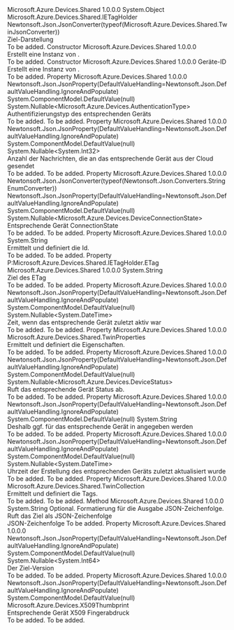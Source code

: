 <Type Name="Twin" FullName="Microsoft.Azure.Devices.Shared.Twin">
  <TypeSignature Language="C#" Value="public class Twin : Microsoft.Azure.Devices.Shared.IETagHolder" />
  <TypeSignature Language="ILAsm" Value=".class public auto ansi beforefieldinit Twin extends System.Object implements class Microsoft.Azure.Devices.Shared.IETagHolder" />
  <TypeSignature Language="DocId" Value="T:Microsoft.Azure.Devices.Shared.Twin" />
  <TypeSignature Language="VB.NET" Value="Public Class Twin&#xA;Implements IETagHolder" />
  <TypeSignature Language="F#" Value="type Twin = class&#xA;    interface IETagHolder" />
  <AssemblyInfo>
    <AssemblyName>Microsoft.Azure.Devices.Shared</AssemblyName>
    <AssemblyVersion>1.0.0.0</AssemblyVersion>
  </AssemblyInfo>
  <Base>
    <BaseTypeName>System.Object</BaseTypeName>
  </Base>
  <Interfaces>
    <Interface>
      <InterfaceName>Microsoft.Azure.Devices.Shared.IETagHolder</InterfaceName>
    </Interface>
  </Interfaces>
  <Attributes>
    <Attribute>
      <AttributeName>Newtonsoft.Json.JsonConverter(typeof(Microsoft.Azure.Devices.Shared.TwinJsonConverter))</AttributeName>
    </Attribute>
  </Attributes>
  <Docs>
    <summary>
            Ziel-Darstellung
            </summary>
    <remarks>To be added.</remarks>
  </Docs>
  <Members>
    <Member MemberName=".ctor">
      <MemberSignature Language="C#" Value="public Twin ();" />
      <MemberSignature Language="ILAsm" Value=".method public hidebysig specialname rtspecialname instance void .ctor() cil managed" />
      <MemberSignature Language="DocId" Value="M:Microsoft.Azure.Devices.Shared.Twin.#ctor" />
      <MemberSignature Language="VB.NET" Value="Public Sub New ()" />
      <MemberType>Constructor</MemberType>
      <AssemblyInfo>
        <AssemblyName>Microsoft.Azure.Devices.Shared</AssemblyName>
        <AssemblyVersion>1.0.0.0</AssemblyVersion>
      </AssemblyInfo>
      <Parameters />
      <Docs>
        <summary>
            Erstellt eine Instanz von <see cref="T:Microsoft.Azure.Devices.Shared.Twin" />.</summary>
        <remarks>To be added.</remarks>
      </Docs>
    </Member>
    <Member MemberName=".ctor">
      <MemberSignature Language="C#" Value="public Twin (string deviceId);" />
      <MemberSignature Language="ILAsm" Value=".method public hidebysig specialname rtspecialname instance void .ctor(string deviceId) cil managed" />
      <MemberSignature Language="DocId" Value="M:Microsoft.Azure.Devices.Shared.Twin.#ctor(System.String)" />
      <MemberSignature Language="VB.NET" Value="Public Sub New (deviceId As String)" />
      <MemberSignature Language="F#" Value="new Microsoft.Azure.Devices.Shared.Twin : string -&gt; Microsoft.Azure.Devices.Shared.Twin" Usage="new Microsoft.Azure.Devices.Shared.Twin deviceId" />
      <MemberType>Constructor</MemberType>
      <AssemblyInfo>
        <AssemblyName>Microsoft.Azure.Devices.Shared</AssemblyName>
        <AssemblyVersion>1.0.0.0</AssemblyVersion>
      </AssemblyInfo>
      <Parameters>
        <Parameter Name="deviceId" Type="System.String" />
      </Parameters>
      <Docs>
        <param name="deviceId">Geräte-ID</param>
        <summary>
            Erstellt eine Instanz von <see cref="T:Microsoft.Azure.Devices.Shared.Twin" />.</summary>
        <remarks>To be added.</remarks>
      </Docs>
    </Member>
    <Member MemberName="AuthenticationType">
      <MemberSignature Language="C#" Value="public Nullable&lt;Microsoft.Azure.Devices.AuthenticationType&gt; AuthenticationType { get; }" />
      <MemberSignature Language="ILAsm" Value=".property instance valuetype System.Nullable`1&lt;valuetype Microsoft.Azure.Devices.AuthenticationType&gt; AuthenticationType" />
      <MemberSignature Language="DocId" Value="P:Microsoft.Azure.Devices.Shared.Twin.AuthenticationType" />
      <MemberSignature Language="VB.NET" Value="Public ReadOnly Property AuthenticationType As Nullable(Of AuthenticationType)" />
      <MemberSignature Language="F#" Value="member this.AuthenticationType : Nullable&lt;Microsoft.Azure.Devices.AuthenticationType&gt;" Usage="Microsoft.Azure.Devices.Shared.Twin.AuthenticationType" />
      <MemberType>Property</MemberType>
      <AssemblyInfo>
        <AssemblyName>Microsoft.Azure.Devices.Shared</AssemblyName>
        <AssemblyVersion>1.0.0.0</AssemblyVersion>
      </AssemblyInfo>
      <Attributes>
        <Attribute>
          <AttributeName>Newtonsoft.Json.JsonProperty(DefaultValueHandling=Newtonsoft.Json.DefaultValueHandling.IgnoreAndPopulate)</AttributeName>
        </Attribute>
        <Attribute>
          <AttributeName>System.ComponentModel.DefaultValue(null)</AttributeName>
        </Attribute>
      </Attributes>
      <ReturnValue>
        <ReturnType>System.Nullable&lt;Microsoft.Azure.Devices.AuthenticationType&gt;</ReturnType>
      </ReturnValue>
      <Docs>
        <summary>
            Authentifizierungstyp des entsprechenden Geräts
            </summary>
        <value>To be added.</value>
        <remarks>To be added.</remarks>
      </Docs>
    </Member>
    <Member MemberName="CloudToDeviceMessageCount">
      <MemberSignature Language="C#" Value="public Nullable&lt;int&gt; CloudToDeviceMessageCount { get; }" />
      <MemberSignature Language="ILAsm" Value=".property instance valuetype System.Nullable`1&lt;int32&gt; CloudToDeviceMessageCount" />
      <MemberSignature Language="DocId" Value="P:Microsoft.Azure.Devices.Shared.Twin.CloudToDeviceMessageCount" />
      <MemberSignature Language="VB.NET" Value="Public ReadOnly Property CloudToDeviceMessageCount As Nullable(Of Integer)" />
      <MemberSignature Language="F#" Value="member this.CloudToDeviceMessageCount : Nullable&lt;int&gt;" Usage="Microsoft.Azure.Devices.Shared.Twin.CloudToDeviceMessageCount" />
      <MemberType>Property</MemberType>
      <AssemblyInfo>
        <AssemblyName>Microsoft.Azure.Devices.Shared</AssemblyName>
        <AssemblyVersion>1.0.0.0</AssemblyVersion>
      </AssemblyInfo>
      <Attributes>
        <Attribute>
          <AttributeName>Newtonsoft.Json.JsonProperty(DefaultValueHandling=Newtonsoft.Json.DefaultValueHandling.IgnoreAndPopulate)</AttributeName>
        </Attribute>
        <Attribute>
          <AttributeName>System.ComponentModel.DefaultValue(null)</AttributeName>
        </Attribute>
      </Attributes>
      <ReturnValue>
        <ReturnType>System.Nullable&lt;System.Int32&gt;</ReturnType>
      </ReturnValue>
      <Docs>
        <summary>
            Anzahl der Nachrichten, die an das entsprechende Gerät aus der Cloud gesendet
            </summary>
        <value>To be added.</value>
        <remarks>To be added.</remarks>
      </Docs>
    </Member>
    <Member MemberName="ConnectionState">
      <MemberSignature Language="C#" Value="public Nullable&lt;Microsoft.Azure.Devices.DeviceConnectionState&gt; ConnectionState { get; }" />
      <MemberSignature Language="ILAsm" Value=".property instance valuetype System.Nullable`1&lt;valuetype Microsoft.Azure.Devices.DeviceConnectionState&gt; ConnectionState" />
      <MemberSignature Language="DocId" Value="P:Microsoft.Azure.Devices.Shared.Twin.ConnectionState" />
      <MemberSignature Language="VB.NET" Value="Public ReadOnly Property ConnectionState As Nullable(Of DeviceConnectionState)" />
      <MemberSignature Language="F#" Value="member this.ConnectionState : Nullable&lt;Microsoft.Azure.Devices.DeviceConnectionState&gt;" Usage="Microsoft.Azure.Devices.Shared.Twin.ConnectionState" />
      <MemberType>Property</MemberType>
      <AssemblyInfo>
        <AssemblyName>Microsoft.Azure.Devices.Shared</AssemblyName>
        <AssemblyVersion>1.0.0.0</AssemblyVersion>
      </AssemblyInfo>
      <Attributes>
        <Attribute>
          <AttributeName>Newtonsoft.Json.JsonConverter(typeof(Newtonsoft.Json.Converters.StringEnumConverter))</AttributeName>
        </Attribute>
        <Attribute>
          <AttributeName>Newtonsoft.Json.JsonProperty(DefaultValueHandling=Newtonsoft.Json.DefaultValueHandling.IgnoreAndPopulate)</AttributeName>
        </Attribute>
        <Attribute>
          <AttributeName>System.ComponentModel.DefaultValue(null)</AttributeName>
        </Attribute>
      </Attributes>
      <ReturnValue>
        <ReturnType>System.Nullable&lt;Microsoft.Azure.Devices.DeviceConnectionState&gt;</ReturnType>
      </ReturnValue>
      <Docs>
        <summary>
            Entsprechende Gerät ConnectionState
            </summary>
        <value>To be added.</value>
        <remarks>To be added.</remarks>
      </Docs>
    </Member>
    <Member MemberName="DeviceId">
      <MemberSignature Language="C#" Value="public string DeviceId { get; set; }" />
      <MemberSignature Language="ILAsm" Value=".property instance string DeviceId" />
      <MemberSignature Language="DocId" Value="P:Microsoft.Azure.Devices.Shared.Twin.DeviceId" />
      <MemberSignature Language="VB.NET" Value="Public Property DeviceId As String" />
      <MemberSignature Language="F#" Value="member this.DeviceId : string with get, set" Usage="Microsoft.Azure.Devices.Shared.Twin.DeviceId" />
      <MemberType>Property</MemberType>
      <AssemblyInfo>
        <AssemblyName>Microsoft.Azure.Devices.Shared</AssemblyName>
        <AssemblyVersion>1.0.0.0</AssemblyVersion>
      </AssemblyInfo>
      <ReturnValue>
        <ReturnType>System.String</ReturnType>
      </ReturnValue>
      <Docs>
        <summary>
            Ermittelt und definiert die <see cref="T:Microsoft.Azure.Devices.Shared.Twin" /> Id.
            </summary>
        <value>To be added.</value>
        <remarks>To be added.</remarks>
      </Docs>
    </Member>
    <Member MemberName="ETag">
      <MemberSignature Language="C#" Value="public string ETag { get; set; }" />
      <MemberSignature Language="ILAsm" Value=".property instance string ETag" />
      <MemberSignature Language="DocId" Value="P:Microsoft.Azure.Devices.Shared.Twin.ETag" />
      <MemberSignature Language="VB.NET" Value="Public Property ETag As String" />
      <MemberSignature Language="F#" Value="member this.ETag : string with get, set" Usage="Microsoft.Azure.Devices.Shared.Twin.ETag" />
      <MemberType>Property</MemberType>
      <Implements>
        <InterfaceMember>P:Microsoft.Azure.Devices.Shared.IETagHolder.ETag</InterfaceMember>
      </Implements>
      <AssemblyInfo>
        <AssemblyName>Microsoft.Azure.Devices.Shared</AssemblyName>
        <AssemblyVersion>1.0.0.0</AssemblyVersion>
      </AssemblyInfo>
      <ReturnValue>
        <ReturnType>System.String</ReturnType>
      </ReturnValue>
      <Docs>
        <summary>
            Ziel des ETag
            </summary>
        <value>To be added.</value>
        <remarks>To be added.</remarks>
      </Docs>
    </Member>
    <Member MemberName="LastActivityTime">
      <MemberSignature Language="C#" Value="public Nullable&lt;DateTime&gt; LastActivityTime { get; }" />
      <MemberSignature Language="ILAsm" Value=".property instance valuetype System.Nullable`1&lt;valuetype System.DateTime&gt; LastActivityTime" />
      <MemberSignature Language="DocId" Value="P:Microsoft.Azure.Devices.Shared.Twin.LastActivityTime" />
      <MemberSignature Language="VB.NET" Value="Public ReadOnly Property LastActivityTime As Nullable(Of DateTime)" />
      <MemberSignature Language="F#" Value="member this.LastActivityTime : Nullable&lt;DateTime&gt;" Usage="Microsoft.Azure.Devices.Shared.Twin.LastActivityTime" />
      <MemberType>Property</MemberType>
      <AssemblyInfo>
        <AssemblyName>Microsoft.Azure.Devices.Shared</AssemblyName>
        <AssemblyVersion>1.0.0.0</AssemblyVersion>
      </AssemblyInfo>
      <Attributes>
        <Attribute>
          <AttributeName>Newtonsoft.Json.JsonProperty(DefaultValueHandling=Newtonsoft.Json.DefaultValueHandling.IgnoreAndPopulate)</AttributeName>
        </Attribute>
        <Attribute>
          <AttributeName>System.ComponentModel.DefaultValue(null)</AttributeName>
        </Attribute>
      </Attributes>
      <ReturnValue>
        <ReturnType>System.Nullable&lt;System.DateTime&gt;</ReturnType>
      </ReturnValue>
      <Docs>
        <summary>
            Zeit, wenn das entsprechende Gerät zuletzt aktiv war
            </summary>
        <value>To be added.</value>
        <remarks>To be added.</remarks>
      </Docs>
    </Member>
    <Member MemberName="Properties">
      <MemberSignature Language="C#" Value="public Microsoft.Azure.Devices.Shared.TwinProperties Properties { get; set; }" />
      <MemberSignature Language="ILAsm" Value=".property instance class Microsoft.Azure.Devices.Shared.TwinProperties Properties" />
      <MemberSignature Language="DocId" Value="P:Microsoft.Azure.Devices.Shared.Twin.Properties" />
      <MemberSignature Language="VB.NET" Value="Public Property Properties As TwinProperties" />
      <MemberSignature Language="F#" Value="member this.Properties : Microsoft.Azure.Devices.Shared.TwinProperties with get, set" Usage="Microsoft.Azure.Devices.Shared.Twin.Properties" />
      <MemberType>Property</MemberType>
      <AssemblyInfo>
        <AssemblyName>Microsoft.Azure.Devices.Shared</AssemblyName>
        <AssemblyVersion>1.0.0.0</AssemblyVersion>
      </AssemblyInfo>
      <ReturnValue>
        <ReturnType>Microsoft.Azure.Devices.Shared.TwinProperties</ReturnType>
      </ReturnValue>
      <Docs>
        <summary>
            Ermittelt und definiert die <see cref="T:Microsoft.Azure.Devices.Shared.Twin" /> Eigenschaften.
            </summary>
        <value>To be added.</value>
        <remarks>To be added.</remarks>
      </Docs>
    </Member>
    <Member MemberName="Status">
      <MemberSignature Language="C#" Value="public Nullable&lt;Microsoft.Azure.Devices.DeviceStatus&gt; Status { get; }" />
      <MemberSignature Language="ILAsm" Value=".property instance valuetype System.Nullable`1&lt;valuetype Microsoft.Azure.Devices.DeviceStatus&gt; Status" />
      <MemberSignature Language="DocId" Value="P:Microsoft.Azure.Devices.Shared.Twin.Status" />
      <MemberSignature Language="VB.NET" Value="Public ReadOnly Property Status As Nullable(Of DeviceStatus)" />
      <MemberSignature Language="F#" Value="member this.Status : Nullable&lt;Microsoft.Azure.Devices.DeviceStatus&gt;" Usage="Microsoft.Azure.Devices.Shared.Twin.Status" />
      <MemberType>Property</MemberType>
      <AssemblyInfo>
        <AssemblyName>Microsoft.Azure.Devices.Shared</AssemblyName>
        <AssemblyVersion>1.0.0.0</AssemblyVersion>
      </AssemblyInfo>
      <Attributes>
        <Attribute>
          <AttributeName>Newtonsoft.Json.JsonProperty(DefaultValueHandling=Newtonsoft.Json.DefaultValueHandling.IgnoreAndPopulate)</AttributeName>
        </Attribute>
        <Attribute>
          <AttributeName>System.ComponentModel.DefaultValue(null)</AttributeName>
        </Attribute>
      </Attributes>
      <ReturnValue>
        <ReturnType>System.Nullable&lt;Microsoft.Azure.Devices.DeviceStatus&gt;</ReturnType>
      </ReturnValue>
      <Docs>
        <summary>
            Ruft das entsprechende Gerät Status ab.
            </summary>
        <value>To be added.</value>
        <remarks>To be added.</remarks>
      </Docs>
    </Member>
    <Member MemberName="StatusReason">
      <MemberSignature Language="C#" Value="public string StatusReason { get; }" />
      <MemberSignature Language="ILAsm" Value=".property instance string StatusReason" />
      <MemberSignature Language="DocId" Value="P:Microsoft.Azure.Devices.Shared.Twin.StatusReason" />
      <MemberSignature Language="VB.NET" Value="Public ReadOnly Property StatusReason As String" />
      <MemberSignature Language="F#" Value="member this.StatusReason : string" Usage="Microsoft.Azure.Devices.Shared.Twin.StatusReason" />
      <MemberType>Property</MemberType>
      <AssemblyInfo>
        <AssemblyName>Microsoft.Azure.Devices.Shared</AssemblyName>
        <AssemblyVersion>1.0.0.0</AssemblyVersion>
      </AssemblyInfo>
      <Attributes>
        <Attribute>
          <AttributeName>Newtonsoft.Json.JsonProperty(DefaultValueHandling=Newtonsoft.Json.DefaultValueHandling.IgnoreAndPopulate)</AttributeName>
        </Attribute>
        <Attribute>
          <AttributeName>System.ComponentModel.DefaultValue(null)</AttributeName>
        </Attribute>
      </Attributes>
      <ReturnValue>
        <ReturnType>System.String</ReturnType>
      </ReturnValue>
      <Docs>
        <summary>
            Deshalb ggf. für das entsprechende Gerät in angegeben werden<see cref="P:Microsoft.Azure.Devices.Shared.Twin.Status" /></summary>
        <value>To be added.</value>
        <remarks>To be added.</remarks>
      </Docs>
    </Member>
    <Member MemberName="StatusUpdatedTime">
      <MemberSignature Language="C#" Value="public Nullable&lt;DateTime&gt; StatusUpdatedTime { get; }" />
      <MemberSignature Language="ILAsm" Value=".property instance valuetype System.Nullable`1&lt;valuetype System.DateTime&gt; StatusUpdatedTime" />
      <MemberSignature Language="DocId" Value="P:Microsoft.Azure.Devices.Shared.Twin.StatusUpdatedTime" />
      <MemberSignature Language="VB.NET" Value="Public ReadOnly Property StatusUpdatedTime As Nullable(Of DateTime)" />
      <MemberSignature Language="F#" Value="member this.StatusUpdatedTime : Nullable&lt;DateTime&gt;" Usage="Microsoft.Azure.Devices.Shared.Twin.StatusUpdatedTime" />
      <MemberType>Property</MemberType>
      <AssemblyInfo>
        <AssemblyName>Microsoft.Azure.Devices.Shared</AssemblyName>
        <AssemblyVersion>1.0.0.0</AssemblyVersion>
      </AssemblyInfo>
      <Attributes>
        <Attribute>
          <AttributeName>Newtonsoft.Json.JsonProperty(DefaultValueHandling=Newtonsoft.Json.DefaultValueHandling.IgnoreAndPopulate)</AttributeName>
        </Attribute>
        <Attribute>
          <AttributeName>System.ComponentModel.DefaultValue(null)</AttributeName>
        </Attribute>
      </Attributes>
      <ReturnValue>
        <ReturnType>System.Nullable&lt;System.DateTime&gt;</ReturnType>
      </ReturnValue>
      <Docs>
        <summary>
            Uhrzeit der Erstellung des entsprechenden Geräts <see cref="P:Microsoft.Azure.Devices.Shared.Twin.Status" /> zuletzt aktualisiert wurde
            </summary>
        <value>To be added.</value>
        <remarks>To be added.</remarks>
      </Docs>
    </Member>
    <Member MemberName="Tags">
      <MemberSignature Language="C#" Value="public Microsoft.Azure.Devices.Shared.TwinCollection Tags { get; set; }" />
      <MemberSignature Language="ILAsm" Value=".property instance class Microsoft.Azure.Devices.Shared.TwinCollection Tags" />
      <MemberSignature Language="DocId" Value="P:Microsoft.Azure.Devices.Shared.Twin.Tags" />
      <MemberSignature Language="VB.NET" Value="Public Property Tags As TwinCollection" />
      <MemberSignature Language="F#" Value="member this.Tags : Microsoft.Azure.Devices.Shared.TwinCollection with get, set" Usage="Microsoft.Azure.Devices.Shared.Twin.Tags" />
      <MemberType>Property</MemberType>
      <AssemblyInfo>
        <AssemblyName>Microsoft.Azure.Devices.Shared</AssemblyName>
        <AssemblyVersion>1.0.0.0</AssemblyVersion>
      </AssemblyInfo>
      <ReturnValue>
        <ReturnType>Microsoft.Azure.Devices.Shared.TwinCollection</ReturnType>
      </ReturnValue>
      <Docs>
        <summary>
            Ermittelt und definiert die <see cref="T:Microsoft.Azure.Devices.Shared.Twin" /> Tags.
            </summary>
        <value>To be added.</value>
        <remarks>To be added.</remarks>
      </Docs>
    </Member>
    <Member MemberName="ToJson">
      <MemberSignature Language="C#" Value="public string ToJson (Newtonsoft.Json.Formatting formatting = Newtonsoft.Json.Formatting.None);" />
      <MemberSignature Language="ILAsm" Value=".method public hidebysig instance string ToJson(valuetype Newtonsoft.Json.Formatting formatting) cil managed" />
      <MemberSignature Language="DocId" Value="M:Microsoft.Azure.Devices.Shared.Twin.ToJson(Newtonsoft.Json.Formatting)" />
      <MemberSignature Language="F#" Value="member this.ToJson : Newtonsoft.Json.Formatting -&gt; string" Usage="twin.ToJson formatting" />
      <MemberType>Method</MemberType>
      <AssemblyInfo>
        <AssemblyName>Microsoft.Azure.Devices.Shared</AssemblyName>
        <AssemblyVersion>1.0.0.0</AssemblyVersion>
      </AssemblyInfo>
      <ReturnValue>
        <ReturnType>System.String</ReturnType>
      </ReturnValue>
      <Parameters>
        <Parameter Name="formatting" Type="Newtonsoft.Json.Formatting" />
      </Parameters>
      <Docs>
        <param name="formatting">Optional. Formatierung für die Ausgabe JSON-Zeichenfolge.</param>
        <summary>
            Ruft das Ziel als JSON-Zeichenfolge
            </summary>
        <returns>JSON-Zeichenfolge</returns>
        <remarks>To be added.</remarks>
      </Docs>
    </Member>
    <Member MemberName="Version">
      <MemberSignature Language="C#" Value="public Nullable&lt;long&gt; Version { get; set; }" />
      <MemberSignature Language="ILAsm" Value=".property instance valuetype System.Nullable`1&lt;int64&gt; Version" />
      <MemberSignature Language="DocId" Value="P:Microsoft.Azure.Devices.Shared.Twin.Version" />
      <MemberSignature Language="VB.NET" Value="Public Property Version As Nullable(Of Long)" />
      <MemberSignature Language="F#" Value="member this.Version : Nullable&lt;int64&gt; with get, set" Usage="Microsoft.Azure.Devices.Shared.Twin.Version" />
      <MemberType>Property</MemberType>
      <AssemblyInfo>
        <AssemblyName>Microsoft.Azure.Devices.Shared</AssemblyName>
        <AssemblyVersion>1.0.0.0</AssemblyVersion>
      </AssemblyInfo>
      <Attributes>
        <Attribute>
          <AttributeName>Newtonsoft.Json.JsonProperty(DefaultValueHandling=Newtonsoft.Json.DefaultValueHandling.IgnoreAndPopulate)</AttributeName>
        </Attribute>
        <Attribute>
          <AttributeName>System.ComponentModel.DefaultValue(null)</AttributeName>
        </Attribute>
      </Attributes>
      <ReturnValue>
        <ReturnType>System.Nullable&lt;System.Int64&gt;</ReturnType>
      </ReturnValue>
      <Docs>
        <summary>
            Der Ziel-Version
            </summary>
        <value>To be added.</value>
        <remarks>To be added.</remarks>
      </Docs>
    </Member>
    <Member MemberName="X509Thumbprint">
      <MemberSignature Language="C#" Value="public Microsoft.Azure.Devices.X509Thumbprint X509Thumbprint { get; }" />
      <MemberSignature Language="ILAsm" Value=".property instance class Microsoft.Azure.Devices.X509Thumbprint X509Thumbprint" />
      <MemberSignature Language="DocId" Value="P:Microsoft.Azure.Devices.Shared.Twin.X509Thumbprint" />
      <MemberSignature Language="VB.NET" Value="Public ReadOnly Property X509Thumbprint As X509Thumbprint" />
      <MemberSignature Language="F#" Value="member this.X509Thumbprint : Microsoft.Azure.Devices.X509Thumbprint" Usage="Microsoft.Azure.Devices.Shared.Twin.X509Thumbprint" />
      <MemberType>Property</MemberType>
      <AssemblyInfo>
        <AssemblyName>Microsoft.Azure.Devices.Shared</AssemblyName>
        <AssemblyVersion>1.0.0.0</AssemblyVersion>
      </AssemblyInfo>
      <Attributes>
        <Attribute>
          <AttributeName>Newtonsoft.Json.JsonProperty(DefaultValueHandling=Newtonsoft.Json.DefaultValueHandling.IgnoreAndPopulate)</AttributeName>
        </Attribute>
        <Attribute>
          <AttributeName>System.ComponentModel.DefaultValue(null)</AttributeName>
        </Attribute>
      </Attributes>
      <ReturnValue>
        <ReturnType>Microsoft.Azure.Devices.X509Thumbprint</ReturnType>
      </ReturnValue>
      <Docs>
        <summary>
            Entsprechende Gerät X509 Fingerabdruck
            </summary>
        <value>To be added.</value>
        <remarks>To be added.</remarks>
      </Docs>
    </Member>
  </Members>
</Type>